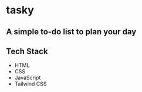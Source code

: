 # tasky
## A simple to-do list to plan your day

## Tech Stack
- HTML
- CSS
- JavaScript
- Tailwind CSS
